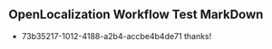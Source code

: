 ## OpenLocalization Workflow Test MarkDown
* 73b35217-1012-4188-a2b4-accbe4b4de71 thanks!

<!--HONumber=Jul16_HO3-->


